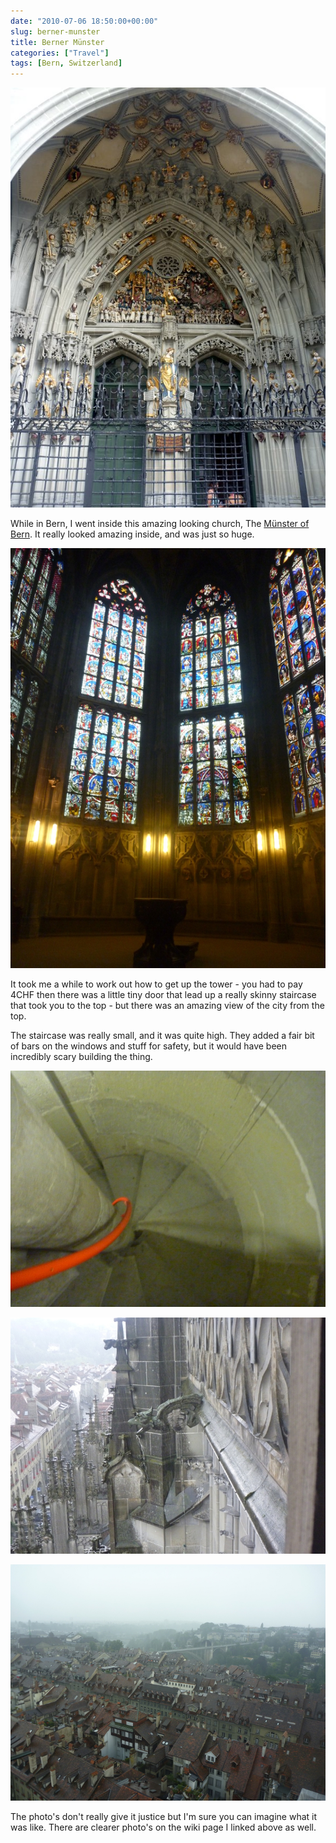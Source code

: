 ```yaml
---
date: "2010-07-06 18:50:00+00:00"
slug: berner-munster
title: Berner Münster
categories: ["Travel"]
tags: [Bern, Switzerland]
---
```


![Berner Münster](p1020108-7504553.jpg)

While in Bern, I went inside this amazing looking church, The [Münster of Bern](http://en.wikipedia.org/wiki/M%C3%BCnster_of_Bern). It really looked amazing inside, and was just so huge.

![Stained Glass Windows](stainglass.jpg)

It took me a while to work out how to get up the tower - you had to pay 4CHF then there was a little tiny door that lead up a really skinny staircase that took you to the top - but there was an amazing view of the city from the top.

The staircase was really small, and it was quite high. They added a fair bit of bars on the windows and stuff for safety, but it would have been incredibly scary building the thing.

![Stairs](stairs.jpg)

![Gargoyle](gothic.jpg)

![View](view.jpg)

The photo's don't really give it justice but I'm sure you can imagine what it was like. There are clearer photo's on the wiki page I linked above as well.
